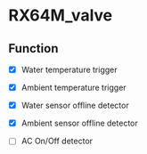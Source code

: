 # RX64M_valve
## Function
- [x] Water temperature trigger    
- [x] Ambient temperature trigger  
- [x] Water sensor offline detector  
- [x] Ambient sensor offline detector  
- [ ] AC On/Off detector  
  